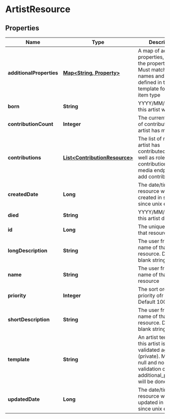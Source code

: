 
# ArtistResource

## Properties
Name | Type | Description | Notes
------------ | ------------- | ------------- | -------------
**additionalProperties** | [**Map&lt;String, Property&gt;**](Property.md) | A map of additional properties, keyed on the property name.  Must match the names and types defined in the template for this item type |  [optional]
**born** | **String** | YYYY/MM/DD when this artist was born |  [optional]
**contributionCount** | **Integer** | The current number of contributions the artist has made |  [optional]
**contributions** | [**List&lt;ContributionResource&gt;**](ContributionResource.md) | The list of media this artist has contributed to as well as role(s) during contribution.  Use media endpoint to add contributions |  [optional]
**createdDate** | **Long** | The date/time this resource was created in seconds since unix epoch |  [optional]
**died** | **String** | YYYY/MM/DD when this artist died |  [optional]
**id** | **Long** | The unique ID for that resource |  [optional]
**longDescription** | **String** | The user friendly name of that resource. Defaults to blank string |  [optional]
**name** | **String** | The user friendly name of that resource | 
**priority** | **Integer** | The sort order priority ofr the artist.  Default 100 |  [optional]
**shortDescription** | **String** | The user friendly name of that resource. Defaults to blank string |  [optional]
**template** | **String** | An artist template this artist is validated against (private). May be null and no validation of additional_properties will be done |  [optional]
**updatedDate** | **Long** | The date/time this resource was last updated in seconds since unix epoch |  [optional]



